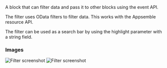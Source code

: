 A block that can filter data and pass it to other blocks using the event API.

The filter uses OData filters to filter data. This works with the Appsemble resource API.

The filter can be used as a search bar by using the highlight parameter with a string field.

### Images

![Filter screenshot](https://gitlab.com/appsemble/appsemble/-/raw/0.34.9-test.0/config/assets/filter.png)
![Filter screenshot](https://gitlab.com/appsemble/appsemble/-/raw/0.34.9-test.0/config/assets/filter-search-bar.png)
